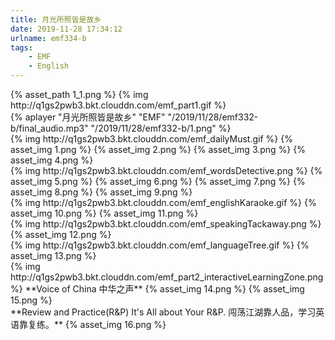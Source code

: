 ```yaml
---
title: 月光所照皆是故乡
date: 2019-11-28 17:34:12
urlname: emf334-b
tags:
    - EMF
    - English
---
```

 [//]: # (标题：Part1)
 <div> {% asset_path 1_1.png %}
 {% img http://q1gs2pwb3.bkt.clouddn.com/emf_part1.gif %}
 </div>
 <!-- more -->
 
 <div>
  {% aplayer "月光所照皆是故乡" "EMF" "/2019/11/28/emf332-b/final_audio.mp3"  "/2019/11/28/emf332-b/1.png" %}
  </div>
  
  [//]: # (每日麦斯特：Daily Must)
  </div>
  {% img http://q1gs2pwb3.bkt.clouddn.com/emf_dailyMust.gif %}
  {% asset_img 1.png %}
  {% asset_img 2.png %}
  {% asset_img 3.png %}
  {% asset_img 4.png %}
  </div>
  
  
  [//]: # (单词大侦探：Words Detective)
  <div>
  {% img http://q1gs2pwb3.bkt.clouddn.com/emf_wordsDetective.png %}
  {% asset_img 5.png %}
  {% asset_img 6.png %}
  {% asset_img 7.png %}
  {% asset_img 8.png %}
  {% asset_img 9.png %}
  </div>
  
  
  [//]: # (英语卡拉OK：English Karaoke)
  <div>
  {% img http://q1gs2pwb3.bkt.clouddn.com/emf_englishKaraoke.gif %}
  {% asset_img 10.png %}
  {% asset_img 11.png %}
  </div>
  
  
  [//]: # (口语打包盒：Speaking Takeaway)
  <div>
  {% img http://q1gs2pwb3.bkt.clouddn.com/emf_speakingTackaway.png %}
  {% asset_img 12.png %}
  </div>
  
  
  [//]: # (语言之树：Language Tree)
  <div>
  {% img http://q1gs2pwb3.bkt.clouddn.com/emf_languageTree.gif %}
  {% asset_img 13.png %}
  </div>
  
  
  [//]: # (标题：Part2 互动学习区)
  <div>
  {% img http://q1gs2pwb3.bkt.clouddn.com/emf_part2_interactiveLearningZone.png %}
  **Voice of China 中华之声**
  {% asset_img 14.png %}
  {% asset_img 15.png %}
  </div>
  
  
  
  <div>
  **Review and Practice(R&P)
  It's All about Your R&P. 闯荡江湖靠人品，学习英语靠复练。**
  {% asset_img 16.png %}
  </div>
  
